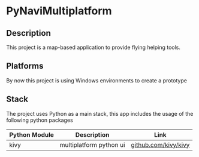 # PyNaviMultiplatform

## Description

This project is a map-based application to provide flying helping tools.

## Platforms

By now this project is using Windows environments to create a prototype

## Stack

The project uses Python as a main stack, this app includes the usage of the following python packages


| Python Module | Description             | Link                                                      |
|---------------|-------------------------|-----------------------------------------------------------|
| kivy          | multiplatform python ui | [github.com/kivy/kivy](https://github.com/kivy/kivy/wiki) |